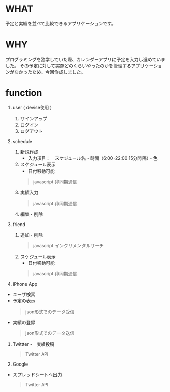 # WHAT
予定と実績を並べて比較できるアプリケーションです。

# WHY
プログラミングを独学していた際、カレンダーアプリに予定を入力し進めていました。
その予定に対して実際どのくらいやったのかを管理するアプリケーションがなかったため、今回作成しました。

# function
1. user ( devise使用 )
    1. サインアップ
    1. ログイン
    1. ログアウト
1. schedule
    1. 新規作成
        - 入力項目：　スケジュール名・時間（6:00-22:00 15分間隔）・色
    1. スケジュール表示
        - 日付移動可能
        > javascript 非同期通信
    1. 実績入力
        > javascript 非同期通信
    1. 編集・削除

1. friend
    1. 追加・削除
        > javascript インクリメンタルサーチ
    1. スケジュール表示
        - 日付移動可能
        > javascript 非同期通信

1. iPhone App
  - ユーザ検索
  - 予定の表示
      > json形式でのデータ受信
  - 実績の登録
      > json形式でのデータ送信

1. Twittter
  -　実績投稿
      > Twitter API
  
1. Google
  - スプレッドシートへ出力
      > Twitter API

